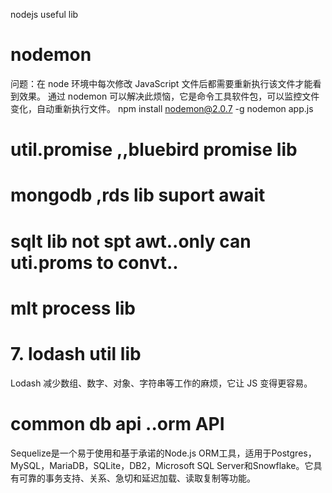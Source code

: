nodejs  useful lib



# nodemon
问题：在 node 环境中每次修改 JavaScript 文件后都需要重新执行该文件才能看到效果。
通过 nodemon 可以解决此烦恼，它是命令工具软件包，可以监控文件变化，自动重新执行文件。
npm install nodemon@2.0.7 -g
nodemon app.js
 


# util.promise  ,,bluebird promise lib

# mongodb ,rds lib suport await

# sqlt lib not spt awt..only can uti.proms to convt..

# mlt process lib


# 7. lodash util lib
 






Lodash 减少数组、数字、对象、字符串等工作的麻烦，它让 JS 变得更容易。

# common db api ..orm API
Sequelize是一个易于使用和基于承诺的Node.js ORM工具，适用于Postgres，MySQL，MariaDB，SQLite，DB2，Microsoft SQL Server和Snowflake。它具有可靠的事务支持、关系、急切和延迟加载、读取复制等功能。